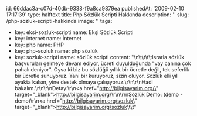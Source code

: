 id: 66ddac3a-c07d-40db-9338-f9a8ca9879ea
publishedAt: '2009-02-10 17:17:39'
type: halftext
title: Php Sözlük Scripti Hakkında
description: ''
slug: /php-sozluk-scripti-hakkinda
image: ''
tags:
  - key: eksi-sozluk-scripti
    name: Ekşi Sözlük Scripti
  - key: internet
    name: İnternet
  - key: php
    name: PHP
  - key: php-sozluk
    name: php sözlük
  - key: sozluk-scripti
    name: sözlük scripti
content: "\n\t\t\t\tIsrarla sözlük başvuruları gelmeye devam ediyor, ücreti duyulduğunda \"vay canına çok pahalı deniyor\". Oysa ki biz bu sözlüğü yıllık bir ücretle değil, tek seferlik bir ücretle sunuyoruz. Yani bir kuruyoruz, sizin oluyor. Sözlük elli yıl ayakta kalsın, yine destek olmaya çalışıyoruz.\r\n\r\nHadi bakalım.\r\n\r\nDetay:\r\n<a href=\"http://bilgisayarim.org/\" target=\"_blank\">http://bilgisayarim.org/</a>\r\n\r\nSözlük Demo: (demo - demo)\r\n<a href=\"http://bilgisayarim.org/sozluk\" target=\"_blank\">http://bilgisayarim.org/sozluk</a>\t\t"
